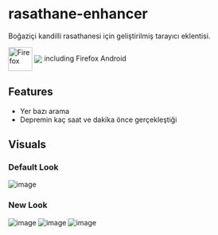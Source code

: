 # rasathane-enhancer
Boğaziçi kandilli rasathanesi için geliştirilmiş tarayıcı eklentisi.

[link-firefox]: https://addons.mozilla.org/firefox/addon/refined-github-/ 'Version published on Mozilla Add-ons'
[<img src="https://raw.githubusercontent.com/alrra/browser-logos/90fdf03c/src/firefox/firefox.svg" width="48" alt="Firefox" valign="middle">][link-firefox] [<img valign="middle" src="https://img.shields.io/amo/v/rasathane-earthquake-enhancer.svg?label=%20">][link-firefox] including Firefox Android

## Features
- Yer bazı arama
- Depremin kaç saat ve dakika önce gerçekleştiği

## Visuals

### Default Look
![image](https://github.com/user-attachments/assets/42e3b4dc-b76d-428b-a2a9-d2057a6edd1d)

### New Look
![image](https://github.com/user-attachments/assets/8473e5d9-ae66-41fb-8a87-45d7a417d261)
![image](https://github.com/user-attachments/assets/9233cf01-f102-4e0f-9bb2-ec71c68c48a3)
![image](https://github.com/user-attachments/assets/a64f9147-ebfc-4db3-905d-6659dd4ebcf5)
